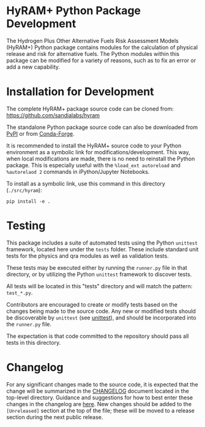 # HyRAM+ Python Package Development

The Hydrogen Plus Other Alternative Fuels Risk Assessment Models (HyRAM+) Python package contains modules for the calculation of physical release and risk for alternative fuels.
The Python modules within this package can be modified for a variety of reasons, such as to fix an error or add a new capability.


# Installation for Development

The complete HyRAM+ package source code can be cloned from: https://github.com/sandialabs/hyram

The standalone Python package source code can also be downloaded from [PyPI](https://pypi.org/project/hyram/#files) or from [Conda-Forge](https://anaconda.org/conda-forge/hyram/files).

It is recommended to install the HyRAM+ source code to your Python environment as a symbolic link for modifications/development.
This way, when local modifications are made, there is no need to reinstall the Python package.
This is especially useful with the `%load_ext autoreload` and `%autorelaod 2` commands in iPython/Jupyter Notebooks.

To install as a symbolic link, use this command in this directory (`./src/hyram`):

~~~~ 
pip install -e .
~~~~

# Testing

This package includes a suite of automated tests using the Python `unittest` framework, located here under the `tests` folder. These include standard unit tests for the physics and qra modules as well as validation tests.

These tests may be executed either by running the `runner.py` file in that directory, or by utilizing the Python `unittest` framework to discover tests.

All tests will be located in this "tests" directory and will match the pattern: `test_*.py`.

Contributors are encouraged to create or modify tests based on the changes being made to the source code.
Any new or modified tests should be discoverable by `unittest` (see [unittest](https://docs.python.org/3/library/unittest.html)), and should be incorporated into the `runner.py` file.

The expectation is that code committed to the repository should pass all tests in this directory.

# Changelog

For any significant changes made to the source code, it is expected that the change will be summarized in the [CHANGELOG](../../CHANGELOG.md) document located in the top-level directory.
Guidance and suggestions for how to best enter these changes in the changelog are [here](https://keepachangelog.com/en/1.0.0/).
New changes should be added to the `[Unreleased]` section at the top of the file; these will be moved to a release section during the next public release. 
